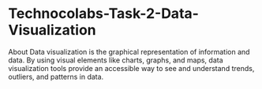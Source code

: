 # Technocolabs-Task-2-Data-Visualization
About Data visualization is the graphical representation of information and data. By using visual elements like charts, graphs, and maps, data visualization tools provide an accessible way to see and understand trends, outliers, and patterns in data.
